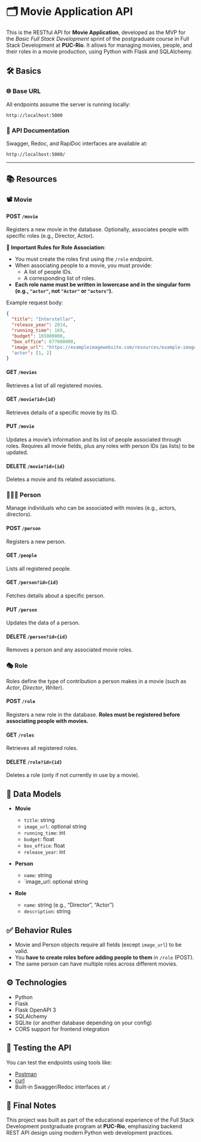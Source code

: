 # 🗂️ Movie Application API

This is the RESTful API for **Movie Application**, developed as the MVP for the *Basic Full Stack Development* sprint of the postgraduate course in Full Stack Development at **PUC-Rio**. It allows for managing movies, people, and their roles in a movie production, using Python with Flask and SQLAlchemy.

## 🛠️ Basics
### 🌐 Base URL

All endpoints assume the server is running locally:

```
http://localhost:5000
```

### 📄 API Documentation

Swagger, Redoc, and RapiDoc interfaces are available at:

```
http://localhost:5000/
```

---

## 📚 Resources

### 📽️ Movie

#### POST `/movie`

Registers a new movie in the database. Optionally, associates people with specific roles (e.g., Director, Actor).

**📜 Important Rules for Role Association**:

- You must create the roles first using the `/role` endpoint.
- When associating people to a movie, you must provide:
  - A list of people IDs.
  - A corresponding list of roles.
- **Each role name must be written in lowercase and in the singular form (e.g., `"actor"`, not `"Actor"` or `"actors"`).**

Example request body:
```json
{
  "title": "Interstellar",
  "release_year": 2014,
  "running_time": 169,
  "budget": 165000000,
  "box_office": 677000000,
  "image_url": "https://exampleimagewebsite.com/resources/example-image.png"
  "actor": [1, 2]
}
```

#### GET `/movies`

Retrieves a list of all registered movies.

#### GET `/movie?id={id}`

Retrieves details of a specific movie by its ID.

#### PUT `/movie`

Updates a movie’s information and its list of people associated through roles. Requires all movie fields, plus any roles with person IDs (as lists) to be updated.

#### DELETE `/movie?id={id}`

Deletes a movie and its related associations.

### 👱🏻‍♂️ Person

Manage individuals who can be associated with movies (e.g., actors, directors).

#### POST `/person`

Registers a new person.

#### GET `/people`

Lists all registered people.

#### GET `/person?id={id}`

Fetches details about a specific person.

#### PUT `/person`

Updates the data of a person.

#### DELETE `/person?id={id}`

Removes a person and any associated movie roles.

### 🎭 Role

Roles define the type of contribution a person makes in a movie (such as *Actor*, *Director*, *Writer*).

#### POST `/role`

Registers a new role in the database. **Roles must be registered before associating people with movies.**

#### GET `/roles`

Retrieves all registered roles.

#### DELETE `/role?id={id}`

Deletes a role (only if not currently in use by a movie).


## 🧩 Data Models

- **Movie**
  - `title`: string
  - `image_url`: optional string
  - `running_time`: int
  - `budget`: float
  - `box_office`: float
  - `release_year`: int

- **Person**
  - `name`: string
  - `image_url: optional string

- **Role**
  - `name`: string (e.g., “Director”, “Actor”)
  - `description`: string


## ✅ Behavior Rules

- Movie and Person objects require all fields (except `image_url`) to be valid.
- You **have to create roles before adding people to them** in `/role` (POST).
- The same person can have multiple roles across different movies.

## ⚙️ Technologies

- Python
- Flask
- Flask OpenAPI 3
- SQLAlchemy
- SQLite (or another database depending on your config)
- CORS support for frontend integration


## 🧪 Testing the API

You can test the endpoints using tools like:

- [Postman](https://www.postman.com/)
- [curl](https://curl.se/)
- Built-in Swagger/Redoc interfaces at `/`

## 📝 Final Notes

This project was built as part of the educational experience of the Full Stack Development postgraduate program at **PUC-Rio**, emphasizing backend REST API design using modern Python web development practices.

